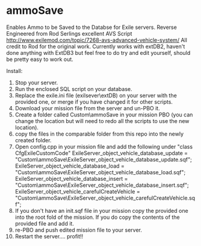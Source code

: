 # ammoSave
Enables Ammo to be Saved to the Databse for Exile servers.
Reverse Engineered from Rod Serlings excellent AVS Script http://www.exilemod.com/topic/7268-avs-advanced-vehicle-system/
All credit to Rod for the original work. 
Currently works with extDB2, haven't done anything with ExtDB3 but feel free to do try and edit yourself, should be pretty easy to work out.

Install:
1. Stop your server.
2. Run the enclosed SQL script on your database.
3. Replace the exile.ini file (exilsever\extDB) on your server with the provided one, or merge if you have changed it for other scripts.
4. Download your mission file from the server and un-PBO it.
5. Create a folder called Custom\ammoSave in your mission PBO (you can change the location but will need to redo all the scripts to use the new location).
5. copy the files in the comparable folder from this repo into the newly created folder.
6. Open config.cpp in your mission file and add the following under "class CfgExileCustomCode"
	ExileServer_object_vehicle_database_update = "Custom\ammoSave\ExileServer_object_vehicle_database_update.sqf";
	ExileServer_object_vehicle_database_load = "Custom\ammoSave\ExileServer_object_vehicle_database_load.sqf";
	ExileServer_object_vehicle_database_insert = "Custom\ammoSave\ExileServer_object_vehicle_database_insert.sqf";
	ExileServer_object_vehicle_carefulCreateVehicle = "Custom\ammoSave\ExileServer_object_vehicle_carefulCreateVehicle.sqf";
7. If you don't have an init.sqf file in your mission copy the provided one into the root fold of the mission. If you do copy the contents of the provided file and add it.  
8. re-PBO and push edited mission file to your server.
9. Restart the server.... profit!!
